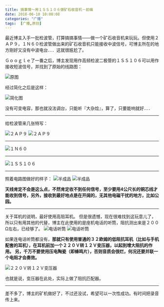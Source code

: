 ```yaml
---
title: 搞事情～用１ＳＳ１０６做矿石收音机－前编
date: 2018-06-10 10:08:08
categories: "广播"
tags:  [广播,原创]
---
```

最近博主入手一批检波管，打算搞搞事情——做一个矿石收音机来玩玩。但使用２ＡＰ９，１Ｎ６０检波管做出来的矿石收音机只能接收中波信号，可博主所在的地方刚好又没有中波电台．．．这就很尴尬了。

<!--more-->

Ｇｏｏｇｌｅ了一番之后，博主发现用作高频检波二极管的１ＳＳ１０６可以用作接收短波信号，并找到了原始的线路图：

![原图](https://c.ibcl.us/CrystalRadio-1ss106_20180610/1.gif "原图")

经过简化之后是这样：

![简化图](https://c.ibcl.us/CrystalRadio-1ss106_20180610/2.jpg "简化图")

没有可变电容，那也就没法调台，只能听『大杂烩』，算了，只要能响就好．．．

---

给检波管来几张特写：

![２ＡＰ９](https://c.ibcl.us/CrystalRadio-1ss106_20180610/3.jpg "２ＡＰ９")
![２ＡＰ９](https://c.ibcl.us/CrystalRadio-1ss106_20180610/4.jpg "２ＡＰ９管内探针")

---

![１Ｎ６０](https://c.ibcl.us/CrystalRadio-1ss106_20180610/5.jpg "１Ｎ６０")

---

![１ＳＳ１０６](https://c.ibcl.us/CrystalRadio-1ss106_20180610/6.jpg "１ＳＳ１０６")

---

照着电路图做好的样子：
![半成品](https://c.ibcl.us/CrystalRadio-1ss106_20180610/7.jpg "半成品")
![半成品](https://c.ibcl.us/CrystalRadio-1ss106_20180610/8.jpg "半成品")

**天线肯定不会是这么点，不然肯定收不到任何信号，至少要用4公尺长的铜芯线才能收到信号，另外，接收到最好地点是在开阔的，无其他电磁干扰的地方，比如公园。**

---

关于耳机的说明，最好使用高阻耳机。
但是很遗憾，现在很难找到这玩意儿了，所以只有用其他的代替，博主在此使用的是座机电话的听筒，阻抗测出来是２００Ω左右，已经够了。
![电话听筒](https://c.ibcl.us/CrystalRadio-1ss106_20180610/9.jpg　"电话听筒")
![电话听筒](https://c.ibcl.us/CrystalRadio-1ss106_20180610/10.jpg　"电话听筒")

如果连电话听筒都没有，**那就只有使用普通的３２欧姆的低阻抗耳机（比如与手机配套的耳机），在耳机前加一个２２０Ｖ转１２Ｖ变压器，以起到增大阻抗的作用。**
**另，千万不要使用压电陶瓷（即蜂鸣片），否则音质会很烂，何况还要并联一个电阻才会奏效。**

![２２０Ｖ转１２Ｖ变压器](https://c.ibcl.us/CrystalRadio-1ss106_20180610/11.jpg "２２０Ｖ转１２Ｖ变压器")

也就是说，变压器在此处，实际上做了阻抗匹配器。

---

差不多了，博主的矿机做好了，不过还没试，希望可以一次性成功。有时间把录音传上来。